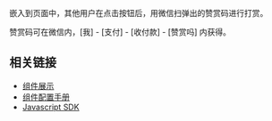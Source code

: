 嵌入到页面中，其他用户在点击按钮后，用微信扫弹出的赞赏码进行打赏。

赞赏码可在微信内，[我] - [支付] - [收付款] - [赞赏吗] 内获得。

## 相关链接

- [组件展示](https://www.chill.so/component/60b473564b5d431e84f405c2)
- [组件配置手册](https://www.notion.so/2dc9be5af0c64f4db7a445113f1355da)
- [Javascript SDK](https://www.notion.so/Javascript-SDK-87426ab9906241b995a73b3f59c4c12e)